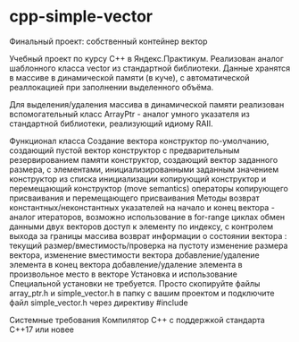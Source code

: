 # cpp-simple-vector
Финальный проект: собственный контейнер вектор

Учебный проект по курсу С++ в Яндекс.Практикум.
Реализован аналог шаблонного класса vector из стандартной библиотеки. Данные хранятся в массиве в динамической памяти (в куче), с автоматической реаллокацией при заполнении выделенного объёма.

Для выделения/удаления массива в динамической памяти реализован вспомогательный класс ArrayPtr - аналог умного указателя из стандартной библиотеки, реализующий идиому RAII.

Функционал класса
Создание вектора
конструктор по-умолчанию, создающий пустой вектор
конструктор с предварительным резервированием памяти
конструктор, создающий вектор заданного размера, c элементами, инициализированными заданным значением
конструктор из списка инициализации
копирующий конструктор и перемещающий конструктор (move semantics)
операторы копирующего присваивания и перемещающего присваивания
Методы
возврат константных/неконстантных указателей на начало и конец вектора - аналог итераторов, возможно использование в for-range циклах
обмен данными двух векторов
доступ к элементу по индексу, с контролем выхода за границы массива
возврат информации о состоянии вектора : текущий размер/вместимость/проверка на пустоту
изменение размера вектора, изменение вместимости вектора
добавление/удаление элемента в конец вектора
добавление/удаление элемента в произвольное место в векторе
Установка и использование
Специальной установки не требуется. Просто скопируйте файлы array_ptr.h и simple_vector.h в папку с вашим проектом и подключите файл simple_vector.h через директиву #include

Системные требования
Компилятор С++ с поддержкой стандарта C++17 или новее

